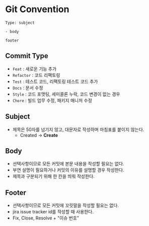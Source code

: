# Git Convention

```text
Type: subject

- body

footer
```

## Commit Type

- `Feat` : 새로운 기능 추가
- `Refactor` : 코드 리팩토링
- `Test` : 테스트 코드, 리팩토링 테스트 코드 추가
- `Docs` : 문서 수정
- `Style` : 코드 포맷팅, 세미콜론 누락, 코드 변경이 없는 경우
- `Chore` : 빌드 업무 수정, 패키지 매니저 수정

## Subject

- 제목은 50자를 넘기지 않고, 대문자로 작성하며 마침표를 붙이지 않는다.
  - Created -> **Create**

## Body

- 선택사항이므로 모든 커밋에 본문 내용을 작성할 필요는 없다.
- 부연 설명이 필요하거나 커밋의 이유를 설명할 경우 작성한다.
- 제목과 구분되기 위해 한 칸을 띄워 작성한다.

## Footer

- 선택사항이므로 모든 커밋에 꼬릿말을 작성할 필요는 없다.
- jira issue tracker id를 작성할 때 사용한다.
- Fix, Close, Resolve + "이슈 번호"
